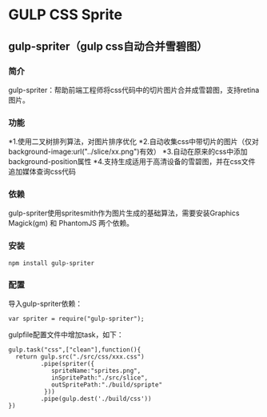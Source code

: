 GULP CSS Sprite
===============

gulp-spriter（gulp css自动合并雪碧图）
---------------------------------------

### 简介
gulp-spriter：帮助前端工程师将css代码中的切片图片合并成雪碧图，支持retina图片。

### 功能
*1.使用二叉树排列算法，对图片排序优化
*2.自动收集css中带切片的图片（仅对background-image:url("../slice/xx.png")有效）
*3.自动在原来的css中添加background-position属性
*4.支持生成适用于高清设备的雪碧图，并在css文件追加媒体查询css代码

### 依赖
gulp-spriter使用spritesmith作为图片生成的基础算法，需要安装Graphics Magick(gm) 和 PhantomJS 两个依赖。

### 安装
```
npm install gulp-spriter
```

### 配置
导入gulp-spriter依赖：

```
var spriter = require("gulp-spriter");

```

gulpfile配置文件中增加task，如下：
```
gulp.task("css",["clean"],function(){
  return gulp.src("./src/css/xxx.css")
         .pipe(spriter({
            spriteName:"sprites.png",
            inSpritePath:"./src/slice",
            outSpritePath:"./build/spripte"
          }))
         .pipe(gulp.dest('./build/css'))
})
```

